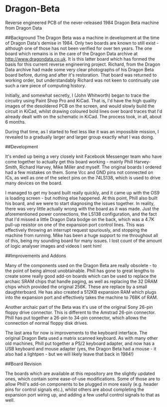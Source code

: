 # Dragon-Beta
Reverse engineered PCB of the never-released 1984 Dragon Beta machine from Dragon Data

##Background
The Dragon Beta was a machine in development at the time of Dragon Data's demise in 1984. Only two boards are known to still exist - although one of those has not been verified for over ten years. The one board which remains is in the care of the Dragon Data archive at http://www.dragondata.co.uk. It is this latter board which has formed the basis for this current reverse engineering project. Richard, from the Dragon Data archive had made some very clear photographs of his Dragon Beta board before, during and after it's restoration. That board was returned to working order, but understandably Richard was not keen to continually use such a rare piece of computing history.

Initially, and somewhat secretly, I (John Whitworth) began to trace the circuitry using Paint Shop Pro and KiCad. That is, I'd have the high quality images of the desoldered PCB on the screen, and would slowly build the circuit in KiCad, whilst drawing coloured bold lines over board traces that I'd already dealt with on the schematic in KiCad. The process took, in all, about 6 months.

During that time, as I started to feel less like it was an impossible mission, I revealed to a gradually larger and larger group exactly what I was doing.

##Development

It's ended up being a very closely knit Facebook Messenger team who have come together to actually get this board working - mainly Phill Harvey-Smith, Richard Harvey, Mike Miller and myself. The original boards I ordered had a few mistakes on them. Some Vcc and GND pins not connected on ICs, as well as one of the select pins on the 74LS138, which is used to drive many devices on the board.

I managed to get my board built really quickly, and it came up with the OS9 is loading screen - but nothing else happened. At this point, Phill also built his board, and we were to start diagnosing the issues together. In reality, there was very little actually wrong with the board as it was made. Just the aforementioned power connections, the LS138 configuration, and the fact that I'd missed a little Dragon Data bodge on the back, which was a 4.7K pull-up resistor on one of the expansion port control lines. This was effectively throwing an interrupt request spuriously, and stopping the machine from running. Mike has been a huge support to me throughout all of this, being my sounding board for many issues. I lost count of the amount of logic analyser images and videos I sent him!

##Improvements and Addons

Many of the components used on the Dragon Beta are really obsolete - to the point of being almost unobtainable. Phill has gone to great lengths to create some really good add-on boards which can be used to replace the archaic SRAM chips that handle paging, as well as replacing the 32 DRAM chips which provided the original 256K. These are replace by a small daughterboard. He has also created a 512KB expansion RAM which plugs into the expansion port and effectively takes the machine to 768K of RAM.

Another archaic part of the Beta was it's use of the original Sony 26-pin floppy drive connector. This is different to the Amstrad 26-pin connector. Phill has put together a 26-pin to 34-pin connector, which allows the connection of normal floppy disk drives.

The last area for now is improvements to the keyboard interface. The original Dragon Beta used a matrix scanned keyboard. As with many other old machines, Phill put together a PS/2 keyboard adapter, and now has a USB keyboard and mouse adapter (yes, the Dragon Beta had a mouse - it also had a lightpen - but we will likely leave that back in 1984!)

##Board Revision

The boards which are available at this repository are the slightly updated ones, which contain some ease-of-use modifications. Some of those are to allow Phill's add-on components to be plugged in more easily (e.g. header pins for control signals etc.), whilst others are about completing the expansion port wiring up, and adding a few useful control signals to that as well.
